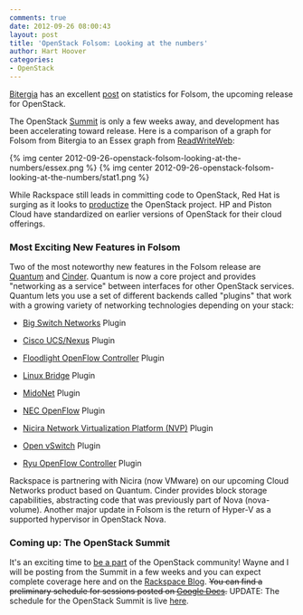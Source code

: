 ```yaml
---
comments: true
date: 2012-09-26 08:00:43
layout: post
title: 'OpenStack Folsom: Looking at the numbers'
author: Hart Hoover
categories:
- OpenStack
---
```


[Bitergia](http://bitergia.com) has an excellent [post](http://bitergia.wordpress.com/2012/09/22/preview-of-the-analysis-of-the-upcoming-openstack-release/) on statistics for Folsom, the upcoming release for OpenStack.

<!-- more -->

The OpenStack [Summit](http://www.openstack.org/summit/san-diego-2012/) is only a few weeks away, and development has been accelerating toward release. Here is a comparison of a graph for Folsom from Bitergia to an Essex graph from [ReadWriteWeb](http://www.readwriteweb.com/cloud/2012/04/who-wrote-openstack-essex-a-de.php):

{% img center 2012-09-26-openstack-folsom-looking-at-the-numbers/essex.png %}
{% img center 2012-09-26-openstack-folsom-looking-at-the-numbers/stat1.png %}

While Rackspace still leads in committing code to OpenStack, Red Hat is surging as it looks to [productize](http://www.redhat.com/about/news/archive/2012/9/the-process-to-make-openstack-a-product) the OpenStack project. HP and Piston Cloud have standardized on earlier versions of OpenStack for their cloud offerings.


### Most Exciting New Features in Folsom


Two of the most noteworthy new features in the Folsom release are [Quantum](http://wiki.openstack.org/Quantum) and [Cinder](http://wiki.openstack.org/Cinder). Quantum is now a core project and provides "networking as a service" between interfaces for other OpenStack services. Quantum lets you use a set of different backends called "plugins" that work with a growing variety of networking technologies depending on your stack:



	
  * [Big Switch Networks](http://www.bigswitch.com) Plugin

	
  * [Cisco UCS/Nexus](http://wiki.openstack.org/cisco-quantum) Plugin

	
  * [Floodlight OpenFlow Controller](http://floodlight.openflowhub.org/quantum-and-openstack/) Plugin

	
  * [Linux Bridge](http://wiki.openstack.org/Quantum-Linux-Bridge-Plugin) Plugin

	
  * [MidoNet](https://github.com/midokura/midonet-openstack) Plugin

	
  * [NEC OpenFlow](https://github.com/nec-openstack/quantum-openflow-plugin) Plugin

	
  * [Nicira Network Virtualization Platform (NVP)](http://www.nicira.com) Plugin

	
  * [Open vSwitch](http://www.openvswitch.org) Plugin

	
  * [Ryu OpenFlow Controller](http://www.osrg.net/ryu/using_with_openstack.html) Plugin


Rackspace is partnering with Nicira (now VMware) on our upcoming Cloud Networks product based on Quantum. Cinder provides block storage capabilities, abstracting code that was previously part of Nova (nova-volume). Another major update in Folsom is the return of Hyper-V as a supported hypervisor in OpenStack Nova.


### Coming up: The OpenStack Summit


It's an exciting time to [be a part](http://wiki.openstack.org/HowToContribute) of the OpenStack community! Wayne and I will be posting from the Summit in a few weeks and you can expect complete coverage here and on the [Rackspace Blog](http://www.rackspace.com/blog/). <del>You can find a preliminary schedule for sessions posted on [Google Docs](https://docs.google.com/spreadsheet/ccc?key=0AmUn0hzC1InKdEtNWVpRckt4R0Z0Q0Z3SUc1cUtDQXc#gid=0).</del> UPDATE: The schedule for the OpenStack Summit is live [here](http://openstacksummitfall2012.sched.org/).
